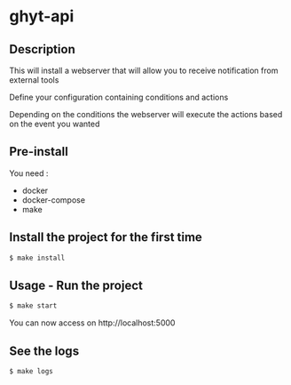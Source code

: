# ghyt-api

## Description

This will install a webserver that will allow you to receive notification from external tools

Define your configuration containing conditions and actions

Depending on the conditions the webserver will execute the actions based on the event you wanted

## Pre-install

You need :
- docker
- docker-compose
- make

## Install the project for the first time

```bash
$ make install
```

## Usage - Run the project

```bash
$ make start
```

You can now access on http://localhost:5000

## See the logs

```bash
$ make logs
```
